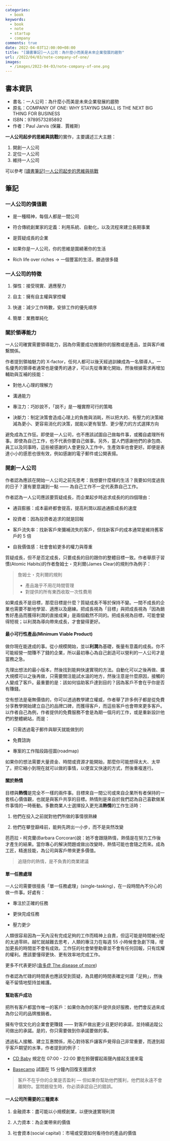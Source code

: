 ```yaml
---
categories:
  - book
keywords:
  - book
  - note
  - startup
  - company
comments: true
date: 2022-04-03T12:00:00+08:00
title: "[讀書筆記]一人公司：為什麼小而美是未來企業發展的趨勢"
url: /2022/04/03/note-company-of-one/
images:
  - /images/2022-04-03/note-company-of-one.png
---
```


## 書本資訊

- 書名：一人公司：為什麼小而美是未來企業發展的趨勢
- 原名：COMPANY OF ONE: WHY STAYING SMALL IS THE NEXT BIG THING FOR BUSINESS
- ISBN：9789573285892
- 作者：Paul Jarvis (保羅．賈維斯)

**一人公司起步的思維與挑戰**的實作，主要講述三大主題：

1. 開創一人公司
2. 定位一人公司
3. 維持一人公司

可以參考 [[讀書筆記]一人公司起步的思維與挑戰](/2022/03/27/note-everything-i-know/)

## 筆記

### 一人公司的價值觀

- 是一種精神，每個人都是一間公司

- 符合傳統創業家的定義：利用系統、自動化，以及流程來建立長期事業

- 是質疑成長的企業

- 如果你是一人公司，你的思維是圍繞著你的生活

- Rich life over riches -> 一個豐富的生活，勝過很多錢

### 一人公司的特徵

1. 彈性：接受現實、適應壓力

2. 自主：擁有自主權與掌控權

3. 快速：減少工作時數，安排工作的優先順序

4. 簡單：業務單純化

### 關於領導能力

一人公司確實需要領導能力，因為你需要成功推銷你的服務或是產品，並與客戶維繫關係。

作者提到領袖魅力的 X-factor，任何人都可以後天經過訓練成為一名領導人。一名優秀的領導者通常也是優秀的通才，可以先從專業化開始，然後根據需求再增加輔助與互補的技能：

- 對他人心理的理解力

- 溝通能力

- 專注力：巧妙說不，「說不」是一種實際可行的策略

- 決斷力：制定決策會造成心理上的負擔與消耗，所以把大的、有壓力的決策縮減為更小、更容易消化的決策，就能以更有智慧、更少壓力的方式選擇方向

避免成為工作狂。即使是一人公司，也不應該試圖自己做每件事，或獨自處理所有事。即使為自己工作，也不代表你要自己做事。另外，當人們感謝他們的承包商、員工以及同事時，這些被感謝的人會更投入工作中，生產效率也會更好。即便是表達小小的感恩也很有效，例如感謝的電子郵件或公開表揚。

### 開創一人公司

作者認為應該在開始一人公司之前先思考：我想要什麼樣的生活？我要如何度過我的日子？還有要意識到一點 —— 為自己工作不一定代表靠自己工作。

作者認為一人公司應該要質疑成長，而企業起步時追求成長的的四個理由：

- 通貨膨脹：成本最終都會提高，提高利潤以超過通膨成長的速度

- 投資者：因為投資者追求的就是回報

- 客戶流失率：找新客戶來彌補流失的客戶，但找新客戶的成本通常是維持舊客戶的 5 倍

- 自我價值感：社會會給更多的權力與尊重

質疑成長，但不是否定成長，只要成長的目的跟你的整體目標一致。作者舉原子習慣(Atomic Habits)的作者詹姆士・克利爾(James Clear)的規則作為例子：
> 詹姆士・克利爾的規則
> - 產品幾乎不用花時間管理
> - 對提供的所有東西收取一次性費用

如果成長不是目標，那麼目標是什麼？質疑成長不等於保持不變。一間不成長的企業也需要不斷地學習、適應以及磨練。把成長視為「目標」與把成長視為「因為銷售好產品而獲得利潤的直接成果」是兩個截然不同的。把成長視為目標，可能會變得短視；以利潤為導向帶來成長，才會變得更好。

#### 最小可行性產品(Minimum Viable Product)

做你現在能達成的事。從小規模開始，並以**利潤**為基礎，衡量有意義的成長。你不可能經營一間賺不了錢的企業，所以最初專心為自己創造可以營利的一人公司才是當務之急。

先理出想法的最小版本，然後找到能夠快速實現的方法。自動化可以之後再做、擴大規模可以之後再做，只需要關注能試水溫的地方，然後注意是什麼原因，接觸的人變成了客戶。最重要的是：該如何協助客戶達到目的？因為客戶不會在乎你是否有賺錢。

空有想法是毫無價值的，你可以透過教學建立權威，作者舉了許多例子都是從免費分享教學開始建立自己的品牌口碑，而獲得客戶，而這些客戶也會帶來更多客戶。以作者自己為例，作者提供的免費服務不會是為期一個月的工作，或是重新設計他們的整體網站，而是：

- 只需透過電子郵件與聊天就能做到的

- 免費諮詢

- 專案的工作階段路徑圖(roadmap)

如果你的想法需要大量資金、時間或資源才能開始，那麼你可能想得太大、太早了。把它縮小到現在就可以做的事情，以便宜又快速的方式，然後重複進行。

#### 關於熱情

目標與**熱情**是完全不一樣的兩件事。目標來自一間公司或來自企業所有者保持的一套核心價值觀，也就是與客戶共享的目標。熱情則是來自於我們認為自己喜歡做某件事情的一時衝動。多數商業人士選擇投入更充滿**熱情**的工作生活時：

1. 他們在投入之前就對他們所做的事情很熟練

2. 他們在攀登巔峰前，能夠先跨出一小步，而不是突然改變

芭芭拉・柯克蘭(Barbara Corcoran)說：她不會跟隨熱情，熱情是在努力工作後才產生的結果。當你專心的解決問題或做出改變時，熱情可能也會隨之而來。成為工匠，精進技能，為公司與客戶帶來更多價值。

> 追隨你的熱情，是不負責的商業建議

#### 單一任務處理

一人公司需要很擅長「單一任務處理」(single-tasking)，在一段時間內不分心的做一件事。好處有：

- 專注於正確的任務

- 更快完成任務

- 壓力更少

人類很容易因為一天內沒有完成足夠的工作而精神上自責，但這可能是時間被分配的太過零碎。越忙就越難去思考，人類的專注力在每週 55 小時候會急劇下降，增加更長的時間並不會有成效。工作狂的社會榮譽勳章並不會有任何回報，只有炫耀的權利。應該要懂得更快、更有效率地完成工作。

更多不代表更好([貪多症 The disease of more](https://markmanson.net/disease-of-more))

作者認為忙碌的時間表也應該受到質疑，為具體的時間表確定何謂「足夠」，然後毫不留情地堅持並維護。

#### 幫助客戶成功

把所有客戶都當作唯一的客戶：如果你為你的客戶提供良好服務，他們會反過來成為你公司的品牌推銷者。

擁有守信文化的企業會更賺錢 —— 對客戶做出更少且更好的承諾，並持續追蹤公司做出的承諾。是的，你只需要做到你承諾要做的事。

透過私人接觸、建立互惠關係，用心對待客戶讓客戶覺得自己非常重要，而達到超乎客戶期望的水準，作者提到的例子：

- [CD Baby](https://cdbaby.com/) 規定在 07:00 - 22:00  要在鈴聲響起兩聲內接起支援來電

- [Basecamp](https://basecamp.com/) 試圖在 15 分鐘內回復支援請求

> 客戶不在乎你的企業是否盈利 — 但如果你幫助他們獲利，他們就永遠不會離開你。當問題發生時，你必須承認自己的錯誤。

#### 一人公司所需要的三種資本

1. 金融資本：盡可能以小規模創業，以便快速實現利潤

2. 人力資本：為企業帶來的價值

3. 社會資本(social capital)：市場或受眾如何看待你的產品的價值
